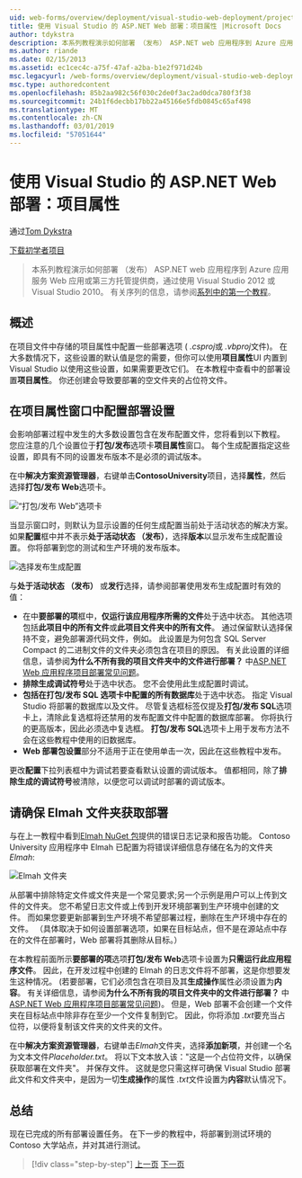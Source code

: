 ```yaml
---
uid: web-forms/overview/deployment/visual-studio-web-deployment/project-properties
title: 使用 Visual Studio 的 ASP.NET Web 部署：项目属性 |Microsoft Docs
author: tdykstra
description: 本系列教程演示如何部署 （发布） ASP.NET web 应用程序到 Azure 应用服务 Web 应用或第三方托管提供商，通过使用...
ms.author: riande
ms.date: 02/15/2013
ms.assetid: ec1cec4c-a75f-47af-a2ba-b1e2f971d24b
msc.legacyurl: /web-forms/overview/deployment/visual-studio-web-deployment/project-properties
msc.type: authoredcontent
ms.openlocfilehash: 85b2aa982c56f030c2de0f3ac2ad0dca780f3f38
ms.sourcegitcommit: 24b1f6decbb17bb22a45166e5fdb0845c65af498
ms.translationtype: MT
ms.contentlocale: zh-CN
ms.lasthandoff: 03/01/2019
ms.locfileid: "57051644"
---
```

<a name="aspnet-web-deployment-using-visual-studio-project-properties"></a>使用 Visual Studio 的 ASP.NET Web 部署：项目属性
====================
通过[Tom Dykstra](https://github.com/tdykstra)

[下载初学者项目](http://go.microsoft.com/fwlink/p/?LinkId=282627)

> 本系列教程演示如何部署 （发布） ASP.NET web 应用程序到 Azure 应用服务 Web 应用或第三方托管提供商，通过使用 Visual Studio 2012 或 Visual Studio 2010。 有关序列的信息，请参阅[系列中的第一个教程](introduction.md)。


## <a name="overview"></a>概述

在项目文件中存储的项目属性中配置一些部署选项 ( *.csproj*或 *.vbproj*文件)。 在大多数情况下，这些设置的默认值是您的需要，但你可以使用**项目属性**UI 内置到 Visual Studio 以使用这些设置，如果需要更改它们。 在本教程中查看中的部署设置**项目属性**。 你还创建会导致要部署的空文件夹的占位符文件。

## <a name="configure-deployment-settings-in-the-project-properties-window"></a>在项目属性窗口中配置部署设置

会影响部署过程中发生的大多数设置包含在发布配置文件，您将看到以下教程。 您应注意的几个设置位于**打包/发布**选项卡**项目属性**窗口。 每个生成配置指定这些设置，即具有不同的设置发布版本不是必须的调试版本。

在中**解决方案资源管理器**，右键单击**ContosoUniversity**项目，选择**属性**，然后选择**打包/发布 Web**选项卡。

![“打包/发布 Web”选项卡](project-properties/_static/image1.png)

当显示窗口时，则默认为显示设置的任何生成配置当前处于活动状态的解决方案。 如果**配置**框中并不表示**处于活动状态 （发布）**，选择**版本**以显示发布生成配置设置。 你将部署到您的测试和生产环境的发布版本。

![选择发布生成配置](project-properties/_static/image2.png)

与**处于活动状态 （发布）** 或**发行**选择，请参阅部署使用发布生成配置时有效的值：

- 在中**要部署的项**框中，**仅运行该应用程序所需的文件**处于选中状态。 其他选项包括**此项目中的所有文件**或**此项目文件夹中的所有文件**。 通过保留默认选择保持不变，避免部署源代码文件，例如。 此设置是为何包含 SQL Server Compact 的二进制文件的文件夹必须包含在项目的原因。 有关此设置的详细信息，请参阅**为什么不所有我的项目文件夹中的文件进行部署？** 中[ASP.NET Web 应用程序项目部署常见问题](https://msdn.microsoft.com/library/ee942158.aspx)。
- **排除生成调试符号**处于选中状态。 您不会使用此生成配置时调试。
- **包括在打包/发布 SQL 选项卡中配置的所有数据库**处于选中状态。 指定 Visual Studio 将部署的数据库以及文件。 尽管复选框标签仅提及**打包/发布 SQL**选项卡上，清除此复选框将还禁用的发布配置文件中配置的数据库部署。 你将执行的更高版本，因此必须选中复选框。 **打包/发布 SQL**选项卡上用于发布方法不会在这些教程中使用的旧数据库。
- **Web 部署包设置**部分不适用于正在使用单击一次，因此在这些教程中发布。

更改**配置**下拉列表框中为调试若要查看默认设置的调试版本。 值都相同，除了**排除生成的调试符号**被清除，以便您可以调试时部署的调试版本。

## <a name="make-sure-that-the-elmah-folder-gets-deployed"></a>请确保 Elmah 文件夹获取部署

与在上一教程中看到[Elmah NuGet 包](http://www.hanselman.com/blog/NuGetPackageOfTheWeek7ELMAHErrorLoggingModulesAndHandlersWithSQLServerCompact.aspx)提供的错误日志记录和报告功能。 Contoso University 应用程序中 Elmah 已配置为将错误详细信息存储在名为的文件夹*Elmah*:

![Elmah 文件夹](project-properties/_static/image3.png)

从部署中排除特定文件或文件夹是一个常见要求;另一个示例是用户可以上传到文件的文件夹。 您不希望日志文件或上传到开发环境部署到生产环境中创建的文件。 而如果您要更新部署到生产环境不希望部署过程，删除在生产环境中存在的文件。 （具体取决于如何设置部署选项，如果在目标站点，但不是在源站点中存在的文件在部署时，Web 部署将其删除从目标。）

在本教程前面所示**要部署的项**选项**打包/发布 Web**选项卡设置为**只需运行此应用程序文件**。 因此，在开发过程中创建的 Elmah 的日志文件将不部署，这是你想要发生这种情况。 (若要部署，它们必须包含在项目及其**生成操作**属性必须设置为**内容**。 有关详细信息，请参阅**为什么不所有我的项目文件夹中的文件进行部署？** 中[ASP.NET Web 应用程序项目部署常见问题](https://msdn.microsoft.com/library/ee942158.aspx))。 但是，Web 部署不会创建一个文件夹在目标站点中除非存在至少一个文件复制到它。 因此，你将添加 *.txt*要充当占位符，以便将复制该文件夹的文件夹的文件。

在中**解决方案资源管理器**，右键单击*Elmah*文件夹，选择**添加新项**，并创建一个名为文本文件*Placeholder.txt*。 将以下文本放入该："这是一个占位符文件，以确保获取部署在文件夹"。 并保存文件。 这就是您只需这样可确保 Visual Studio 部署此文件和文件夹中，是因为一切**生成操作**的属性 *.txt*文件设置为**内容**默认情况下。

## <a name="summary"></a>总结

现在已完成的所有部署设置任务。 在下一步的教程中，将部署到测试环境的 Contoso 大学站点，并对其进行测试。

> [!div class="step-by-step"]
> [上一页](web-config-transformations.md)
> [下一页](deploying-to-iis.md)
